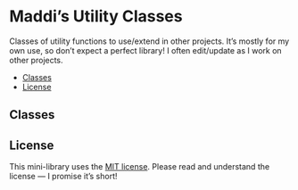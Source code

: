 # Maddi’s Utility Classes

Classes of utility functions to use/extend in other projects. It’s mostly for my
own use, so don’t expect a perfect library!  I often edit/update as I work on
other projects.

- [Classes](#classes)
- [License](#license)

## Classes
<!-- #region START CLASSES INDEX -->
<!-- #endregion END CLASSES INDEX -->

## License

This mini-library uses the [MIT license](LICENSE).  Please read and understand
the license — I promise it’s short!